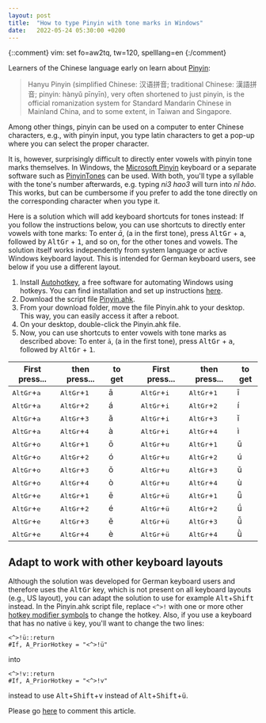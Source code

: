 ```yaml
---
layout: post
title:  "How to type Pinyin with tone marks in Windows"
date:   2022-05-24 05:30:00 +0200
---
```

{::comment}
vim: set fo=aw2tq, tw=120, spelllang=en
{:/comment}

Learners of the Chinese language early on learn about [Pinyin](https://en.wikipedia.org/wiki/Pinyin):

> Hanyu Pinyin (simplified Chinese: 汉语拼音; traditional Chinese: 漢語拼音; pinyin: hànyǔ pīnyīn),
  very often shortened to just pinyin, is the official romanization system for Standard Mandarin
  Chinese in Mainland China, and to some extent, in Taiwan and Singapore.

Among other things, pinyin can be used on a computer to enter Chinese characters, e.g., with pinyin
input, you type latin characters to get a pop-up where you can select the proper character.

It is, however, surprisingly difficult to directly enter vowels with pinyin tone marks themselves.
In Windows, the [Microsoft
Pinyin](https://en.naneedigital.com/article/how_to_type_pinyinwith_tone_marks_in_windows_10)
keyboard or a separate software such as [PinyinTones](https://www.pinyintones.com/) can be used.
With both, you'll type a syllable with the tone's number afterwards, e.g. typing _ni3 hao3_ will turn
into _nǐ hǎo_. This works, but can be cumbersome if you prefer to add the tone directly on the
corresponding character when you type it.

Here is a solution which will add keyboard shortcuts for tones instead: If you follow the
instructions below, you can use shortcuts to directly enter vowels with tone marks: To enter _ā_, (a
in the first tone), press <kbd>AltGr</kbd> + <kbd>a</kbd>, followed by <kbd>AltGr</kbd> +
<kbd>1</kbd>, and so on, for the other tones and vowels. The solution itself works independently
from system language or active Windows keyboard layout. This is intended for German keyboard users,
see below if you use a different layout.

1. Install [Autohotkey](https://www.autohotkey.com/), a free software for automating Windows using
   hotkeys. You can find installation and set up instructions
   [here](https://www.autohotkey.com/docs/Tutorial.htm#s11).
1. Download the script file [Pinyin.ahk](https://atextor.de/assets/Pinyin.ahk).
1. From your download folder, move the file Pinyin.ahk to your desktop. This
   way, you can easily access it after a reboot.
1. On your desktop, double-click the Pinyin.ahk file.
1. Now, you can use shortcuts to enter vowels with tone marks as described above: To enter `ā`, (a
   in the first tone), press <kbd>AltGr</kbd> + <kbd>a</kbd>, followed by <kbd>AltGr</kbd> +
   <kbd>1</kbd>.

<table class="colortable">
    <colgroup>
        <col width="20%" />
        <col width="20%" />
        <col width="10%" />
        <col width="5em" />
        <col width="20%" />
        <col width="20%" />
        <col width="10%" />
    </colgroup>
    <thead>
        <tr class="header">
            <th>First press...</th>
            <th>then press...</th>
            <th>to get</th>
            <th class="spacer"></th>
            <th>First press...</th>
            <th>then press...</th>
            <th>to get</th>
        </tr>
    </thead>
    <tbody>
        <tr>
            <td class="color1"><kbd>AltGr</kbd>+<kbd>a</kbd></td>
            <td class="color1"><kbd>AltGr</kbd>+<kbd>1</kbd></td>
            <td class="color1">ā</td>
            <td class="spacer"></td>
            <td class="color4"><kbd>AltGr</kbd>+<kbd>i</kbd></td>
            <td class="color4"><kbd>AltGr</kbd>+<kbd>1</kbd></td>
            <td class="color4">ī</td>
        </tr>
        <tr>
            <td class="color1"><kbd>AltGr</kbd>+<kbd>a</kbd></td>
            <td class="color1"><kbd>AltGr</kbd>+<kbd>2</kbd></td>
            <td class="color1">á</td>
            <td class="spacer"></td>
            <td class="color4"><kbd>AltGr</kbd>+<kbd>i</kbd></td>
            <td class="color4"><kbd>AltGr</kbd>+<kbd>2</kbd></td>
            <td class="color4">í</td>
        </tr>
        <tr>
            <td class="color1"><kbd>AltGr</kbd>+<kbd>a</kbd></td>
            <td class="color1"><kbd>AltGr</kbd>+<kbd>3</kbd></td>
            <td class="color1">ǎ</td>
            <td class="spacer"></td>
            <td class="color4"><kbd>AltGr</kbd>+<kbd>i</kbd></td>
            <td class="color4"><kbd>AltGr</kbd>+<kbd>3</kbd></td>
            <td class="color4">ǐ</td>
        </tr>
        <tr>
            <td class="color1"><kbd>AltGr</kbd>+<kbd>a</kbd></td>
            <td class="color1"><kbd>AltGr</kbd>+<kbd>4</kbd></td>
            <td class="color1">à</td>
            <td class="spacer"></td>
            <td class="color4"><kbd>AltGr</kbd>+<kbd>i</kbd></td>
            <td class="color4"><kbd>AltGr</kbd>+<kbd>4</kbd></td>
            <td class="color4">ì</td>
        </tr>
        <tr>
            <td class="color2"><kbd>AltGr</kbd>+<kbd>o</kbd></td>
            <td class="color2"><kbd>AltGr</kbd>+<kbd>1</kbd></td>
            <td class="color2">ō</td>
            <td class="spacer"></td>
            <td class="color5"><kbd>AltGr</kbd>+<kbd>u</kbd></td>
            <td class="color5"><kbd>AltGr</kbd>+<kbd>1</kbd></td>
            <td class="color5">ū</td>
        </tr>
        <tr>
            <td class="color2"><kbd>AltGr</kbd>+<kbd>o</kbd></td>
            <td class="color2"><kbd>AltGr</kbd>+<kbd>2</kbd></td>
            <td class="color2">ó</td>
            <td class="spacer"></td>
            <td class="color5"><kbd>AltGr</kbd>+<kbd>u</kbd></td>
            <td class="color5"><kbd>AltGr</kbd>+<kbd>2</kbd></td>
            <td class="color5">ú</td>
        </tr>
        <tr>
            <td class="color2"><kbd>AltGr</kbd>+<kbd>o</kbd></td>
            <td class="color2"><kbd>AltGr</kbd>+<kbd>3</kbd></td>
            <td class="color2">ǒ</td>
            <td class="spacer"></td>
            <td class="color5"><kbd>AltGr</kbd>+<kbd>u</kbd></td>
            <td class="color5"><kbd>AltGr</kbd>+<kbd>3</kbd></td>
            <td class="color5">ǔ</td>
        </tr>
        <tr>
            <td class="color2"><kbd>AltGr</kbd>+<kbd>o</kbd></td>
            <td class="color2"><kbd>AltGr</kbd>+<kbd>4</kbd></td>
            <td class="color2">ò</td>
            <td class="spacer"></td>
            <td class="color5"><kbd>AltGr</kbd>+<kbd>u</kbd></td>
            <td class="color5"><kbd>AltGr</kbd>+<kbd>4</kbd></td>
            <td class="color5">ù</td>
        </tr>
        <tr>
            <td class="color3"><kbd>AltGr</kbd>+<kbd>e</kbd></td>
            <td class="color3"><kbd>AltGr</kbd>+<kbd>1</kbd></td>
            <td class="color3">ē</td>
            <td class="spacer"></td>
            <td class="color6"><kbd>AltGr</kbd>+<kbd>ü</kbd></td>
            <td class="color6"><kbd>AltGr</kbd>+<kbd>1</kbd></td>
            <td class="color6">ǖ</td>
        </tr>
        <tr>
            <td class="color3"><kbd>AltGr</kbd>+<kbd>e</kbd></td>
            <td class="color3"><kbd>AltGr</kbd>+<kbd>2</kbd></td>
            <td class="color3">é</td>
            <td class="spacer"></td>
            <td class="color6"><kbd>AltGr</kbd>+<kbd>ü</kbd></td>
            <td class="color6"><kbd>AltGr</kbd>+<kbd>2</kbd></td>
            <td class="color6">ǘ</td>
        </tr>
        <tr>
            <td class="color3"><kbd>AltGr</kbd>+<kbd>e</kbd></td>
            <td class="color3"><kbd>AltGr</kbd>+<kbd>3</kbd></td>
            <td class="color3">ě</td>
            <td class="spacer"></td>
            <td class="color6"><kbd>AltGr</kbd>+<kbd>ü</kbd></td>
            <td class="color6"><kbd>AltGr</kbd>+<kbd>3</kbd></td>
            <td class="color6">ǚ</td>
        </tr>
        <tr>
            <td class="color3"><kbd>AltGr</kbd>+<kbd>e</kbd></td>
            <td class="color3"><kbd>AltGr</kbd>+<kbd>4</kbd></td>
            <td class="color3">è</td>
            <td class="spacer"></td>
            <td class="color6"><kbd>AltGr</kbd>+<kbd>ü</kbd></td>
            <td class="color6"><kbd>AltGr</kbd>+<kbd>4</kbd></td>
            <td class="color6">ǜ</td>
        </tr>
    </tbody>
</table>

## Adapt to work with other keyboard layouts

Although the solution was developed for German keyboard users and therefore uses the
<kbd>AltGr</kbd> key, which is not present on all keyboard layouts (e.g., US layout), you can adapt
the solution to use for example <kbd>Alt</kbd>+<kbd>Shift</kbd> instead. In the Pinyin.ahk script
file, replace `<^>!` with one or more other [hotkey modifier
symbols](https://www.autohotkey.com/docs/Hotkeys.htm#Symbols) to change the hotkey. Also, if you use
a keyboard that has no native `ü` key, you'll want to change the two lines:

   ```autohotkey
   <^>!ü::return
   #If, A_PriorHotkey = "<^>!ü"
   ```

into

   ```autohotkey
   <^>!v::return
   #If, A_PriorHotkey = "<^>!v"
   ```

instead to use <kbd>Alt</kbd>+<kbd>Shift</kbd>+<kbd>v</kbd> instead of
<kbd>Alt</kbd>+<kbd>Shift</kbd>+<kbd>ü</kbd>.

Please go [here](https://github.com/atextor/atextor.github.com/issues/8) to
comment this article.
